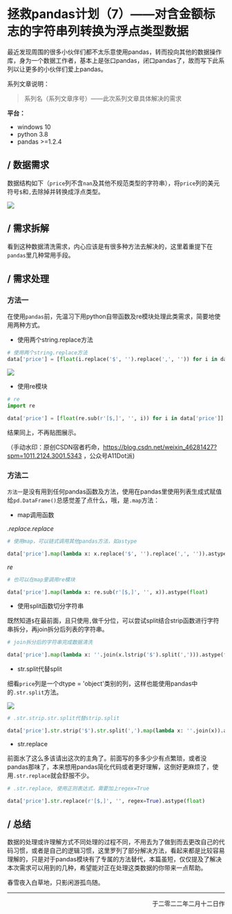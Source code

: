 # 拯救pandas计划（7）——对含金额标志的字符串列转换为浮点类型数据

最近发现周围的很多小伙伴们都不太乐意使用pandas，转而投向其他的数据操作库，身为一个数据工作者，基本上是张口pandas，闭口pandas了，故而写下此系列以让更多的小伙伴们爱上pandas。

系列文章说明：

> 系列名（系列文章序号）——此次系列文章具体解决的需求

**平台：**

- windows 10
- python 3.8
- pandas >=1.2.4  

## / 数据需求

数据结构如下（`price`列不含`nan`及其他不规范类型的字符串），将`price`列的美元符号`$`和`,`去除掉并转换成浮点类型。

![](https://gitee.com/kangliz/pic-drawing-bed/raw/master/picture/pandas_save/pandas_save_7_1.png)

## / 需求拆解

看到这种数据清洗需求，内心应该是有很多种方法去解决的，这里着重提下在`pandas`里几种常用手段。

## / 需求处理

### 方法一

在使用`pandas`前，先温习下用python自带函数及re模块处理此类需求，简要地使用两种方式。

- 使用两个string.replace方法  

```python
# 使用两个string.replace方法
data['price'] = [float(i.replace('$', '').replace(',', '')) for i in data['price']]
```

![](https://gitee.com/kangliz/pic-drawing-bed/raw/master/picture/pandas_save/pandas_save_7_2.png)

- 使用re模块  

```python
# re
import re

data['price'] = [float(re.sub(r'[$,]', '', i)) for i in data['price']]
```

结果同上，不再贴图展示。

（手动水印：原创CSDN宿者朽命，https://blog.csdn.net/weixin_46281427?spm=1011.2124.3001.5343 ，公众号A11Dot派)

### 方法二

`方法一`是没有用到任何pandas函数及方法，使用在pandas里使用列表生成式赋值给`pd.DataFrame()`总感觉差了点什么，哦，是`.map`方法：

- map调用函数  

*.replace.replace*

```python
# 使用map，可以链式调用其他pandas方法，如astype

data['price'].map(lambda x: x.replace('$', '').replace(',', '')).astype(float)
```

*re*

```python
# 也可以在map里调用re模块

data['price'].map(lambda x: re.sub(r'[$,]', '', x)).astype(float)
```

- 使用split函数切分字符串

既然知道`$`在最前面，且只使用`,`做千分位，可以尝试split结合strip函数进行字符串拆分，再join拆分后列表的字符串。

```python
# join拆分后的字符串完成数据清洗

data['price'].map(lambda x: ''.join(x.lstrip('$').split(','))).astype(float)
```

- str.split代替split

细看`price`列是一个dtype = 'object'类别的列，这样也能使用pandas中的`.str.split`方法。

![](https://gitee.com/kangliz/pic-drawing-bed/raw/master/picture/pandas_save/pandas_save_7_3.png)

```python
# .str.strip.str.split代替strip.split

data['price'].str.strip('$').str.split(',').map(lambda x: ''.join(x)).astype(float)
```

- str.replace  

前面水了这么多该请出这次的主角了。前面写的多多少少有点繁琐，或者没pandas那味了，本来想用pandas简化代码或者更好理解，这倒好更麻烦了，使用`.str.replace`就会舒服不少。

```python
# .str.replace, 使用正则表达式，需要加上regex=True

data['price'].str.replace(r'[$,]', '', regex=True).astype(float)
```

## / 总结

数据的处理或许理解方式不同处理的过程不同，不用去为了做到而去更改自己的代码习惯，或者是自己的逻辑习惯，这里罗列了部分解决方法，看起来都是比较容易理解的，只是对于pandas模块有了专属的方法替代，本篇虽短，仅仅提及了解决本次需求可以用到的几种，希望能对正在处理这类数据的你带来一点帮助。  

春雪夜入白草地，只影闲游孤鸟随。  

---

<p align="right">于二零二二年二月十二日作</p>
